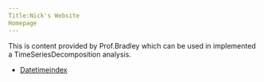 ```yaml
---
Title:Nick's Website
Homepage
---
```


This is content provided by Prof.Bradley which can be used in implemented a TimeSeriesDecomposition analysis.

- [Datetimeindex](/testfile/index.md)
